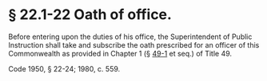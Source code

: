 # § 22.1-22 Oath of office.

<p>Before entering upon the duties of his office, the Superintendent of Public Instruction shall take and subscribe the oath prescribed for an officer of this Commonwealth as provided in Chapter 1 (§ <a href='http://law.lis.virginia.gov/vacode/49-1/'>49-1</a> et seq.) of Title 49.</p><p>Code 1950, § 22-24; 1980, c. 559.</p>